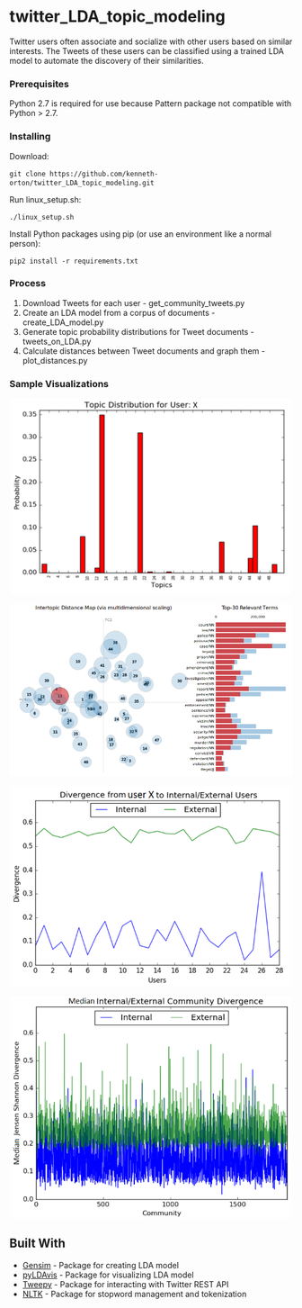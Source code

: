 # twitter_LDA_topic_modeling

Twitter users often associate and socialize with other users based on similar interests. The Tweets of these users can be classified using a trained LDA model to automate the discovery of their similarities. 

### Prerequisites

Python 2.7 is required for use because Pattern package not compatible with Python > 2.7.


### Installing

Download:

```
git clone https://github.com/kenneth-orton/twitter_LDA_topic_modeling.git
```

Run linux_setup.sh:

```
./linux_setup.sh
```

Install Python packages using pip (or use an environment like a normal person): 

```
pip2 install -r requirements.txt
```

### Process

1. Download Tweets for each user - get_community_tweets.py
2. Create an LDA model from a corpus of documents - create_LDA_model.py
3. Generate topic probability distributions for Tweet documents - tweets_on_LDA.py
4. Calculate distances between Tweet documents and graph them - plot_distances.py

### Sample Visualizations

<p align="center">
  <img src="/img/user_x_distribution.png" width="500"/>
</p>

<p align="center">
  <img src="/img/user_x_lda_vis.png"/>
</p>

<p align="center">
  <img src="/img/user_internal_external.png" width="500"/>
</p>

<p align="center">
  <img src="/img/community_median_internal_external.png" width="500"/>
</p>

## Built With

* [Gensim](https://radimrehurek.com/gensim/) - Package for creating LDA model
* [pyLDAvis](https://github.com/bmabey/pyLDAvis) - Package for visualizing LDA model
* [Tweepy](http://www.tweepy.org/) - Package for interacting with Twitter REST API
* [NLTK](http://www.nltk.org/) - Package for stopword management and tokenization
